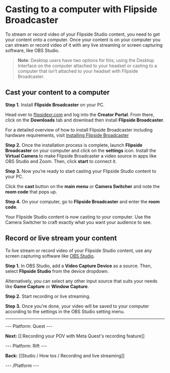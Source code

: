 # Casting to a computer with Flipside Broadcaster

To stream or record video of your Flipside Studio content, you need to get your content onto a computer.  Once your content is on your computer you can stream or record video of it with any live streaming or screen capturing software, like OBS Studio.

>**Note**: Desktop users have two options for this; using the Desktop Interface on the computer attached to your headset or casting to a computer that isn’t attached to your headset with Flipside Broadcaster.  

## Cast your content to a computer

**Step 1.** Install **Flipside Broadcaster** on your PC. 

Head over to [flipsidexr.com](www.flipsidexr.com) and log into the **Creator Portal**. From there, click on the **Downloads** tab and download then install **Flipside Broadcaster**.  

For a detailed overview of how to install Flipside Broadcaster including hardware requirements, visit [Installing Flipside Broadcaster](https://www.flipsidexr.com/docs/2023.1/studio/getting-started/installing-flipside-broadcaster)

**Step 2.** Once the installation process is complete, launch **Flipside Broadcaster** on your computer and click on the **settings** icon.  Install the **Virtual Camera** to make Flipside Broadcaster a video source in apps like OBS Studio and Zoom. Then, click **start** to connect it.

**Step 3.** Now you’re ready to start casting your Flipside Studio content to your PC. 

Click the **cast** button on the **main menu** or **Camera Switcher** and note the **room code** that pops up.

**Step 4.** On your computer, go to **Flipside Broadcaster** and enter the **room code**. 

Your Flipside Studio content is now casting to your computer. Use the Camera Switcher to craft exactly what you want your audience to see.

## Record or live stream your content

To live stream or  record video of your Flipside Studio content, use any screen capturing software like  [OBS Studio](https://obsproject.com/).

**Step 1.**  In OBS Studio, add a **Video Capture Device** as a source. Then, select **Flipside Studio** from the device dropdown.

Alternatively, you can select any other input source that suits your needs like **Game Capture** or **Window Capture**.

**Step 2.** Start recording or live streaming.

**Step 3.** Once you’re done, your video will be saved to your computer according to the settings in the OBS Studio setting menu.

___

--- Platform: Quest ---

**Next:** [[:Recording your POV with Meta Quest's recording feature]]


--- Platform: Rift ---

**Back:** [[Studio / How tos / Recording and live streaming]]

--- /Platform ---

